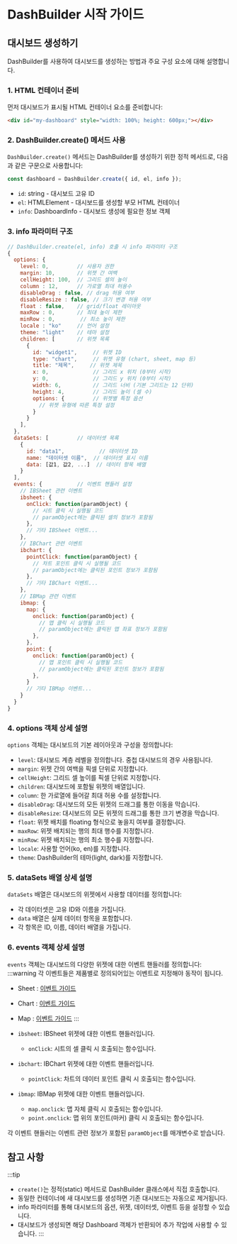 # DashBuilder 시작 가이드

## 대시보드 생성하기

DashBuilder를 사용하여 대시보드를 생성하는 방법과 주요 구성 요소에 대해 설명합니다.

### 1. HTML 컨테이너 준비

먼저 대시보드가 표시될 HTML 컨테이너 요소를 준비합니다:

```html
<div id="my-dashboard" style="width: 100%; height: 600px;"></div>
```

### 2. DashBuilder.create() 메서드 사용 

`DashBuilder.create()` 메서드는 DashBuilder를 생성하기 위한 정적 메서드로, 다음과 같은 구문으로 사용합니다:

```javascript
const dashboard = DashBuilder.create({ id, el, info });
```

- `id`: string - 대시보드 고유 ID
- `el`: HTMLElement - 대시보드를 생성할 부모 HTML 컨테이너
- `info`: DashboardInfo - 대시보드 생성에 필요한 정보 객체

### 3. info 파라미터 구조

```javascript
// DashBuilder.create(el, info) 호출 시 info 파라미터 구조
{
  options: {
    level: 0,         // 사용자 권한
    margin: 10,       // 위젯 간 여백
    cellHeight: 100,  // 그리드 셀의 높이
    column : 12,      // 가로열 최대 허용수
    disableDrag : false, // drag 허용 여부
    disableResize : false, // 크기 변경 허용 여부
    float : false,    // grid/float 레이아웃
    maxRow : 0,       // 최대 높이 제한
    minRow : 0,        // 최소 높이 제한
    locale : "ko"     // 언어 설정
    theme: "light"    // 테마 설정
    children: [       // 위젯 목록 
      {
        id: "widget1",     // 위젯 ID
        type: "chart",     // 위젯 유형 (chart, sheet, map 등)
        title: "제목",     // 위젯 제목
        x: 0,              // 그리드 x 위치 (0부터 시작)
        y: 0,              // 그리드 y 위치 (0부터 시작)
        width: 6,          // 그리드 너비 (기본 그리드는 12 단위)
        height: 4,         // 그리드 높이 (셀 수)
        options: {         // 위젯별 특정 옵션
          // 위젯 유형에 따른 특정 설정
        }
      }
    ],
  },
  dataSets: [         // 데이터셋 목록
    {
      id: "data1",           // 데이터셋 ID
      name: "데이터셋 이름",  // 데이터셋 표시 이름
      data: [값1, 값2, ...]  // 데이터 항목 배열
    }
  ],
  events: {           // 이벤트 핸들러 설정
    // IBSheet 관련 이벤트
    ibsheet: {
      onClick: function(paramObject) {
        // 시트 클릭 시 실행될 코드
        // paramObject에는 클릭된 셀의 정보가 포함됨
      },
      // 기타 IBSheet 이벤트...
    },
    // IBChart 관련 이벤트
    ibchart: {
      pointClick: function(paramObject) {
        // 차트 포인트 클릭 시 실행될 코드
        // paramObject에는 클릭된 포인트 정보가 포함됨
      },
      // 기타 IBChart 이벤트...
    },
    // IBMap 관련 이벤트
    ibmap: {
      map: {
        onclick: function(paramObject) {
          // 맵 클릭 시 실행될 코드
          // paramObject에는 클릭된 맵 좌표 정보가 포함됨
        },
      },
      point: {
        onclick: function(paramObject) {
          // 맵 포인트 클릭 시 실행될 코드
          // paramObject에는 클릭된 포인트 정보가 포함됨
        },
      }
      // 기타 IBMap 이벤트...
    }
  }
}
```

### 4. options 객체 상세 설명

`options` 객체는 대시보드의 기본 레이아웃과 구성을 정의합니다:

- `level`: 대시보드 계층 레벨을 정의합니다. 중첩 대시보드의 경우 사용됩니다.
- `margin`: 위젯 간의 여백을 픽셀 단위로 지정합니다.
- `cellHeight`: 그리드 셀 높이를 픽셀 단위로 지정합니다.
- `children`: 대시보드에 포함될 위젯의 배열입니다.
- `column`: 한 가로열에 들어갈 최대 허용 수를 설정합니다.
- `disableDrag`: 대시보드의 모든 위젯의 드래그를 통한 이동을 막습니다.
- `disableResize`: 대시보드의 모든 위젯의 드래그를 통한 크기 변경을 막습니다.
- `float`: 위젯 배치를 floating 형식으로 놓을지 여부를 결정합니다.
- `maxRow`: 위젯 배치되는 행의 최대 행수를 지정합니다.
- `minRow`: 위젯 배치되는 행의 최소 행수를 지정합니다.
- `locale`: 사용할 언어(ko, en)를 지정합니다.
- `theme`: DashBuilder의 테마(light, dark)를 지정합니다.

### 5. dataSets 배열 상세 설명

`dataSets` 배열은 대시보드의 위젯에서 사용할 데이터를 정의합니다:

- 각 데이터셋은 고유 ID와 이름을 가집니다.
- `data` 배열은 실제 데이터 항목을 포함합니다.
- 각 항목은 ID, 이름, 데이터 배열을 가집니다.


### 6. events 객체 상세 설명

`events` 객체는 대시보드의 다양한 위젯에 대한 이벤트 핸들러를 정의합니다:
:::warning
각 이벤트들은 제품별로 정의되어있는 이벤트로 지정해야 동작이 됩니다.
- Sheet : [이벤트 가이드](https://docs.ibsheet.com/ibsheet/v8/manual/#docs/events/event)
- Chart : [이벤트 가이드](https://docs.ibsheet.com/ibchart/v1/manual/#docs/event/event)
- Map : [이벤트 가이드](https://docs.ibsheet.com/ibmap/v1/manual/#docs/events/map/onclick)
:::

- `ibsheet`: IBSheet 위젯에 대한 이벤트 핸들러입니다.
  - `onClick`: 시트의 셀 클릭 시 호출되는 함수입니다.
  
- `ibchart`: IBChart 위젯에 대한 이벤트 핸들러입니다.
  - `pointClick`: 차트의 데이터 포인트 클릭 시 호출되는 함수입니다.
  
- `ibmap`: IBMap 위젯에 대한 이벤트 핸들러입니다.
  - `map.onclick`: 맵 자체 클릭 시 호출되는 함수입니다.
  - `point.onclick`: 맵 위의 포인트(마커) 클릭 시 호출되는 함수입니다.

각 이벤트 핸들러는 이벤트 관련 정보가 포함된 `paramObject`를 매개변수로 받습니다.


## 참고 사항

:::tip
- `create()`는 정적(static) 메서드로 DashBuilder 클래스에서 직접 호출합니다.
- 동일한 컨테이너에 새 대시보드를 생성하면 기존 대시보드는 자동으로 제거됩니다.
- info 파라미터를 통해 대시보드의 옵션, 위젯, 데이터셋, 이벤트 등을 설정할 수 있습니다.
- 대시보드가 생성되면 해당 Dashboard 객체가 반환되어 추가 작업에 사용할 수 있습니다.
:::